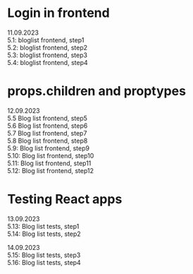 # Login in frontend  

11.09.2023  
5.1: bloglist frontend, step1  
5.2: bloglist frontend, step2  
5.3: bloglist frontend, step3  
5.4: bloglist frontend, step4  

# props.children and proptypes  
12.09.2023  
5.5 Blog list frontend, step5  
5.6 Blog list frontend, step6  
5.7 Blog list frontend, step7  
5.8 Blog list frontend, step8  
5.9: Blog list frontend, step9  
5.10: Blog list frontend, step10  
5.11: Blog list frontend, step11  
5.12: Blog list frontend, step12  

# Testing React apps
13.09.2023  
5.13: Blog list tests, step1  
5.14: Blog list tests, step2  

14.09.2023  
5.15: Blog list tests, step3  
5.16: Blog list tests, step4  













